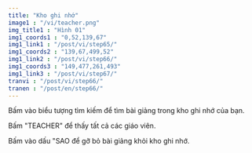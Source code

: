 ```yaml
---
title: "Kho ghi nhớ"
image1 : "/vi/teacher.png"
img_title1 : "Hình 01"
img1_coords1 : "0,52,139,67"
img1_link1 : "/post/vi/step65/"
img1_coords2 : "139,67,499,52"
img1_link2 : "/post/vi/step66/"
img1_coords3 : "149,477,261,493"
img1_link3 : "/post/vi/step67/"
tranvi : "/post/vi/step66/"
tranen : "/post/en/step66/"
---
```

Bấm vào biểu tượng tìm kiếm để tìm bài giảng trong kho ghi nhớ của bạn.

Bấm "TEACHER" để thấy tất cả các giáo viên.

Bấm vào dấu "SAO để gỡ bỏ bài giảng khỏi kho ghi nhớ.